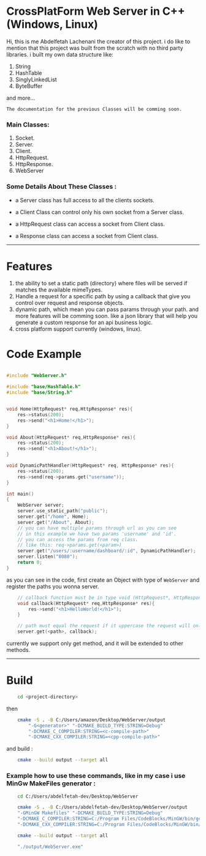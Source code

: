 # CrossPlatForm Web Server in C++ (Windows, Linux)

Hi, this is me Abdelfetah Lachenani the creator of this project.
i do like to mention that this project was built from the scratch with no third party libraries.
i built my own data structure like:
1. String
2. HashTable
3. SinglyLinkedList
4. ByteBuffer

and more...

`The documentation for the previous Classes will be comming soon.`

### Main Classes:
1. Socket.
2. Server.
3. Client.
4. HttpRequest.
5. HttpResponse.
6. WebServer

### Some Details About These Classes :
- a Server class has full access to all the clients sockets.

- a Client Class can control only his own socket from a Server class.

- a HttpRequest class can access a socket from Client class.

- a Response class can access a socket from Client class.

---

# Features

1. the ability to set a static path (directory) where files will be served if matches the available mimeTypes.
2. Handle a request for a specific path by using a callback that give you control over request and response objects.
3. dynamic path, which mean you can pass params through your path.
and more features will be comming soon. like a json library that will help you generate a custom response for an api business logic.
4. cross platform support currently (windows, linux).

# Code Example

```c++

#include "WebServer.h"

#include "base/HashTable.h"
#include "base/String.h"


void Home(HttpRequest* req,HttpResponse* res){
    res->status(200);
    res->send("<h1>Home!</h1>");
}

void About(HttpRequest* req,HttpResponse* res){
    res->status(200);
    res->send("<h1>About!</h1>");
}

void DynamicPathHandler(HttpRequest* req, HttpResponse* res){
    res->status(200);
    res->send(req->params.get("username"));
}

int main()
{
    WebServer server;
    server.use_static_path("public");
    server.get("/home", Home);
    server.get("/About", About);
    // you can have multiple params through url as you can see
    // in this example we have two params 'username' and 'id'.
    // you can access the params from req class.
    // like this: req->params.get(<param>)
    server.get("/users/:username/dashboard/:id", DynamicPathHandler);
    server.listen("8080");
    return 0;
}


```

as you can see in the code, first create an Object with type of `WebServer` and register the paths you wonna server.

```c++
    // callback function must be in type void (HttpRequest*, HttpResponse*)
    void callback(HttpRequest* req,HttpResponse* res){
        res->send("<h1>HelloWorld!</h1>");
    }

    // path must equal the request if it uppercase the request will only apply to uppercase and the same for lower case and must start with '/' character
    server.get(<path>, callback);
```


currently we support only get method, and it will be extended to other methods.


---
# Build

```bash
    cd <project-directory>
```

then

```bash
    cmake -S . -B C:/Users/amazon/Desktop/WebServer/output 
        "-G<generator>" "-DCMAKE_BUILD_TYPE:STRING=Debug"
        "-DCMAKE_C_COMPILER:STRING=<c-compile-path>" 
        "-DCMAKE_CXX_COMPILER:STRING=<cpp-compile-path>"
```
and build :
```bash
    cmake --build output --target all
```

### Example how to use these commands, like in my case i use MinGw MakeFiles generator :

```bash
    cd C:/Users/abdelfetah-dev/Desktop/WebServer
```

```bash
    cmake -S . -B C:/Users/abdelfetah-dev/Desktop/WebServer/output 
    "-GMinGW Makefiles" "-DCMAKE_BUILD_TYPE:STRING=Debug" 
    "-DCMAKE_C_COMPILER:STRING=C:/Program Files/CodeBlocks/MinGW/bin/gcc.exe" 
    "-DCMAKE_CXX_COMPILER:STRING=C:/Program Files/CodeBlocks/MinGW/bin/g++.exe"
```

```bash
    cmake --build output --target all
```

```bash
    "./output/WebServer.exe"
```


